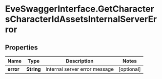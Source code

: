 # EveSwaggerInterface.GetCharactersCharacterIdAssetsInternalServerError

## Properties
Name | Type | Description | Notes
------------ | ------------- | ------------- | -------------
**error** | **String** | Internal server error message | [optional] 


